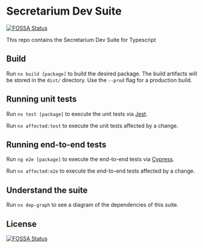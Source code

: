 # Secretarium Dev Suite
[![FOSSA Status](https://app.fossa.com/api/projects/git%2Bgithub.com%2Fsecretarium%2Fdevsuite-typescript.svg?type=shield)](https://app.fossa.com/projects/git%2Bgithub.com%2Fsecretarium%2Fdevsuite-typescript?ref=badge_shield)


This repo contains the Secretarium Dev Suite for Typescript

## Build

Run `nx build [package]` to build the desired package. The build artifacts will be stored in the `dist/` directory. Use the `--prod` flag for a production build.

## Running unit tests

Run `nx test [package]` to execute the unit tests via [Jest](https://jestjs.io).

Run `nx affected:test` to execute the unit tests affected by a change.

## Running end-to-end tests

Run `ng e2e [package]` to execute the end-to-end tests via [Cypress](https://www.cypress.io).

Run `nx affected:e2e` to execute the end-to-end tests affected by a change.

## Understand the suite

Run `nx dep-graph` to see a diagram of the dependencies of this suite.


## License
[![FOSSA Status](https://app.fossa.com/api/projects/git%2Bgithub.com%2Fsecretarium%2Fdevsuite-typescript.svg?type=large)](https://app.fossa.com/projects/git%2Bgithub.com%2Fsecretarium%2Fdevsuite-typescript?ref=badge_large)